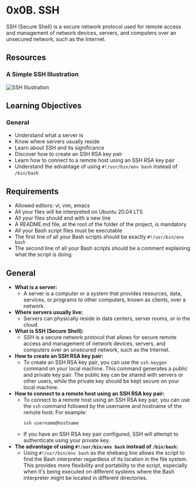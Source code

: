 # 0x0B. SSH

SSH (Secure Shell) is a secure network protocol used for remote access and management of network devices, servers, and computers over an unsecured network, such as the Internet.

## Resources

### A Simple SSH Illustration
![SSH Illustration](https://assets.website-files.com/5ff66329429d880392f6cba2/61c1b963247368113bbeef17_Secure%20Shell%20work.png)

## Learning Objectives

### General
- Understand what a server is
- Know where servers usually reside
- Learn about SSH and its significance
- Discover how to create an SSH RSA key pair
- Learn how to connect to a remote host using an SSH RSA key pair
- Understand the advantage of using `#!/usr/bin/env bash` instead of `/bin/bash`

## Requirements
- Allowed editors: vi, vim, emacs
- All your files will be interpreted on Ubuntu 20.04 LTS
- All your files should end with a new line
- A README.md file, at the root of the folder of the project, is mandatory
- All your Bash script files must be executable
- The first line of all your Bash scripts should be exactly `#!/usr/bin/env bash`
- The second line of all your Bash scripts should be a comment explaining what the script is doing

## General
- **What is a server:** 
  - A server is a computer or a system that provides resources, data, services, or programs to other computers, known as clients, over a network.
- **Where servers usually live:** 
  - Servers can physically reside in data centers, server rooms, or in the cloud.
- **What is SSH (Secure Shell):** 
  - SSH is a secure network protocol that allows for secure remote access and management of network devices, servers, and computers over an unsecured network, such as the Internet.
- **How to create an SSH RSA key pair:**
  - To create an SSH RSA key pair, you can use the `ssh-keygen` command on your local machine. This command generates a public and private key pair. The public key can be shared with servers or other users, while the private key should be kept secure on your local machine.
- **How to connect to a remote host using an SSH RSA key pair:**
  - To connect to a remote host using an SSH RSA key pair, you can use the `ssh` command followed by the username and hostname of the remote host. For example:
    ```
    ssh username@hostname
    ```
  - If you have an SSH RSA key pair configured, SSH will attempt to authenticate using your private key.
- **The advantage of using `#!/usr/bin/env bash` instead of `/bin/bash`:**
  - Using `#!/usr/bin/env bash` as the shebang line allows the script to find the Bash interpreter regardless of its location in the file system. This provides more flexibility and portability to the script, especially when it's being executed on different systems where the Bash interpreter might be located in different directories.


